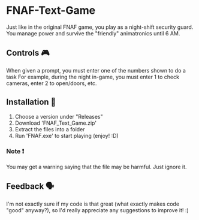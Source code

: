 # FNAF-Text-Game

Just like in the original FNAF game, you play as a night-shift security guard.
You manage power and survive the "friendly" animatronics until 6 AM.

## Controls 🎮
When given a prompt, you must enter one of the numbers shown to do a task
For example, during the night in-game, you must enter 1 to check cameras, enter 2 to open/doors, etc.

## Installation 🔧
1. Choose a version under "Releases"
2. Download 'FNAF_Text_Game.zip' 
3. Extract the files into a folder
4. Run 'FNAF.exe' to start playing (enjoy! :D)
### Note ❗
You may get a warning saying that the file may be harmful. Just ignore it.

## Feedback 🗣️
I'm not exactly sure if my code is that great (what exactly makes code "good" anyway?), so I'd really appreciate any suggestions to improve it! :)
